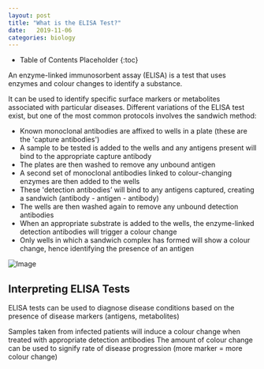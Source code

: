 ```yaml
---
layout: post
title: "What is the ELISA Test?"
date:   2019-11-06
categories: biology
---
```


* Table of Contents Placeholder
{:toc}

An enzyme-linked immunosorbent assay (ELISA) is a test that uses enzymes and colour changes to identify a substance.

It can be used to identify specific surface markers or metabolites associated with particular diseases. Different variations of the ELISA test exist, but one of the most common protocols involves the sandwich method:

- Known monoclonal antibodies are affixed to wells in a plate (these are the 'capture antibodies')
- A sample to be tested is added to the wells and any antigens present will bind to the appropriate capture antibody
- The plates are then washed to remove any unbound antigen
- A second set of monoclonal antibodies linked to colour-changing enzymes are then added to the wells
- These 'detection antibodies’ will bind to any antigens captured, creating a sandwich (antibody - antigen - antibody)
- The wells are then washed again to remove any unbound detection antibodies
- When an appropriate substrate is added to the wells, the enzyme-linked detection antibodies will trigger a colour change
- Only wells in which a sandwich complex has formed will show a colour change, hence identifying the presence of an antigen

![Image][image-1]

## Interpreting ELISA Tests

ELISA tests can be used to diagnose disease conditions based on the presence of disease markers (antigens, metabolites)

Samples taken from infected patients will induce a colour change when treated with appropriate detection antibodies
The amount of colour change can be used to signify rate of disease progression (more marker = more colour change)

[image-1]:	https://ib.bioninja.com.au/_Media/elisa_med.jpeg